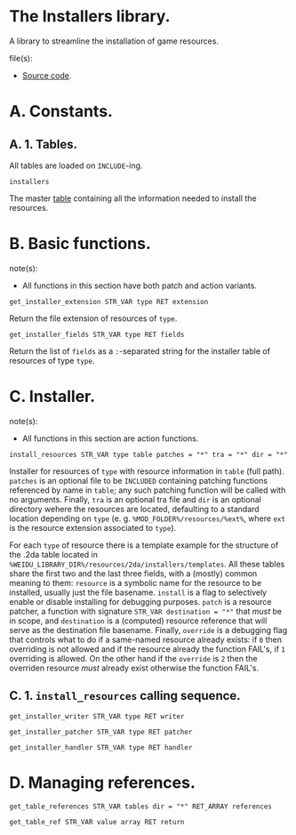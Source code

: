 # The Installers library.

A library to streamline the installation of game resources.

file(s):

* [Source code](../../installers.tpa).

# A. Constants.

## A. 1. Tables.

All tables are loaded on `INCLUDE`-ing.

`installers`

The master [table](../../resources/2da/installers/installers.2da) containing all the information needed to install the resources.

# B. Basic functions.

note(s):
* All functions in this section have both patch and action variants.

`get_installer_extension STR_VAR type RET extension`

Return the file extension of resources of `type`.

`get_installer_fields STR_VAR type RET fields`

Return the list of `fields` as a `:`-separated string for the installer table of resources of type `type`.

# C. Installer.

note(s):
* All functions in this section are action functions.

`install_resources STR_VAR type table patches = "*" tra = "*" dir = "*"`

Installer for resources of `type` with resource information in `table` (full path). `patches` is an optional file to be `INCLUDED` containing patching functions referenced by name in `table`; any such patching function will be called with no arguments. Finally, `tra` is an optional tra file and `dir` is an optional directory wehere the resources are located, defaulting to a standard location depending on `type` (e. g. `%MOD_FOLDER%/resources/%ext%`, where `ext` is the resource extension associated to `type`).

For each `type` of resource there is a template example for the structure of the .2da table located in `%WEIDU_LIBRARY_DIR%/resources/2da/installers/templates`. All these tables share the first two and the last three fields, with a (mostly) common meaning to them: `resource` is a symbolic name for the resource to be installed, usually just the file basename. `install` is a flag to selectively enable or disable installing for debugging purposes. `patch` is a resource patcher, a function with signature `STR_VAR destination = "*"` that *must* be in scope, and `destination` is a (computed) resource reference that will serve as the destination file basename. Finally, `override` is a debugging flag that controls what to do if a same-named resource already exists: if `0` then overriding is not allowed and if the resource already the function FAIL's, if `1` overriding is allowed. On the other hand if the `override` is `2` then the overriden resource *must* already exist otherwise the function FAIL's.

## C. 1. `install_resources` calling sequence.

`get_installer_writer STR_VAR type RET writer`

`get_installer_patcher STR_VAR type RET patcher`

`get_installer_handler STR_VAR type RET handler`

# D. Managing references.

`get_table_references STR_VAR tables dir = "*" RET_ARRAY references`

`get_table_ref STR_VAR value array RET return`
